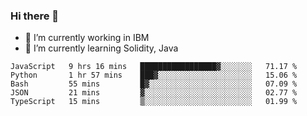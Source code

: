 ### Hi there 👋

<!--
**mathcodeman/mathcodeman** is a ✨ _special_ ✨ repository because its `README.md` (this file) appears on your GitHub profile.

Here are some ideas to get you started:

- 🔭 I’m currently working on ...
- 🌱 I’m currently learning ...
- 👯 I’m looking to collaborate on ...
- 🤔 I’m looking for help with ...
- 💬 Ask me about ...
- 📫 How to reach me: ...
- 😄 Pronouns: ...
- ⚡ Fun fact: ...
-->

- 🔭 I’m currently working in IBM
- 🌱 I’m currently learning Solidity, Java

<!--START_SECTION:waka-->

```text
JavaScript   9 hrs 16 mins   █████████████████▓░░░░░░░   71.17 %
Python       1 hr 57 mins    ███▓░░░░░░░░░░░░░░░░░░░░░   15.06 %
Bash         55 mins         █▓░░░░░░░░░░░░░░░░░░░░░░░   07.09 %
JSON         21 mins         ▓░░░░░░░░░░░░░░░░░░░░░░░░   02.77 %
TypeScript   15 mins         ▒░░░░░░░░░░░░░░░░░░░░░░░░   01.99 %
```

<!--END_SECTION:waka-->
